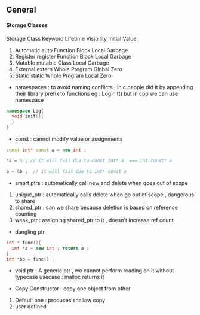 ## General

#### Storage Classes

  Storage Class 	Keyword 	Lifetime 	    Visibility 	 Initial Value
  
1. Automatic 	    auto 	    Function Block 	Local 	     Garbage
2. Register 	    register 	Function Block 	Local 	     Garbage
3. Mutable 	        mutable 	Class       	Local 	     Garbage
4. External 	    extern   	Whole Program 	Global 	     Zero
5. Static 	        static  	Whole Program 	Local 	     Zero


- namespaces : to avoid naming conflicts , in c people did it by appending their library prefix to 
functions eg : Loginit() but in cpp we can use namespace

```cpp
namespace Log{
  void init(){
  }
}
```

- const : cannot modify value or assignments
```cpp
const int* const a = new int ;

*a = 5 ; // it will fail due to const int* a  === int const* a

a = &b ;  // it will fail due to int* const a
```


- smart ptrs : automatically call new and delete when goes out of scope
1. unique_ptr : automatically calls delete when go out of scope , dangerous to share
2. shared_ptr : can we share because deletion is based on reference counting
3. weak_ptr  : assigning shared_ptr to it , doesn't increase ref count

- dangling ptr
```cpp
int * func(){
  int *a = new int ; return a ;
}
int *bb = func() ;
```

- void ptr : A generic ptr , we cannot perform reading on it without typecase  usecase : malloc returns it

- Copy Constructor : copy one object from other

1. Default one : produces shallow copy
2. user defined 


